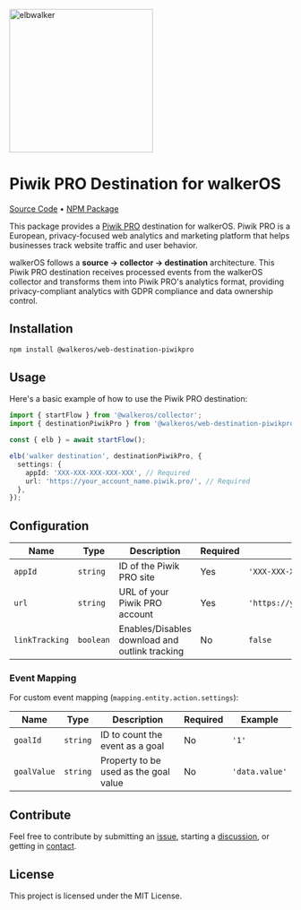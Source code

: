 <p align="left">
  <a href="https://elbwalker.com">
    <img title="elbwalker" src="https://www.elbwalker.com/img/elbwalker_logo.png" width="256px"/>
  </a>
</p>

# Piwik PRO Destination for walkerOS

[Source Code](https://github.com/elbwalker/walkerOS/tree/main/packages/web/destinations/piwikpro)
&bull;
[NPM Package](https://www.npmjs.com/package/@walkeros/web-destination-piwikpro)

This package provides a [Piwik PRO](https://piwik.pro/) destination for
walkerOS. Piwik PRO is a European, privacy-focused web analytics and marketing
platform that helps businesses track website traffic and user behavior.

walkerOS follows a **source → collector → destination** architecture. This Piwik
PRO destination receives processed events from the walkerOS collector and
transforms them into Piwik PRO's analytics format, providing privacy-compliant
analytics with GDPR compliance and data ownership control.

## Installation

```sh
npm install @walkeros/web-destination-piwikpro
```

## Usage

Here's a basic example of how to use the Piwik PRO destination:

```typescript
import { startFlow } from '@walkeros/collector';
import { destinationPiwikPro } from '@walkeros/web-destination-piwikpro';

const { elb } = await startFlow();

elb('walker destination', destinationPiwikPro, {
  settings: {
    appId: 'XXX-XXX-XXX-XXX-XXX', // Required
    url: 'https://your_account_name.piwik.pro/', // Required
  },
});
```

## Configuration

| Name           | Type      | Description                                    | Required | Example                                  |
| -------------- | --------- | ---------------------------------------------- | -------- | ---------------------------------------- |
| `appId`        | `string`  | ID of the Piwik PRO site                       | Yes      | `'XXX-XXX-XXX-XXX-XXX'`                  |
| `url`          | `string`  | URL of your Piwik PRO account                  | Yes      | `'https://your_account_name.piwik.pro/'` |
| `linkTracking` | `boolean` | Enables/Disables download and outlink tracking | No       | `false`                                  |

### Event Mapping

For custom event mapping (`mapping.entity.action.settings`):

| Name        | Type     | Description                           | Required | Example        |
| ----------- | -------- | ------------------------------------- | -------- | -------------- |
| `goalId`    | `string` | ID to count the event as a goal       | No       | `'1'`          |
| `goalValue` | `string` | Property to be used as the goal value | No       | `'data.value'` |

## Contribute

Feel free to contribute by submitting an
[issue](https://github.com/elbwalker/walkerOS/issues), starting a
[discussion](https://github.com/elbwalker/walkerOS/discussions), or getting in
[contact](https://calendly.com/elb-alexander/30min).

## License

This project is licensed under the MIT License.

